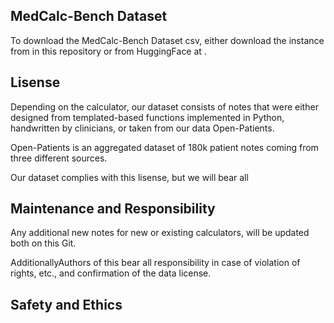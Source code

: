 ## MedCalc-Bench Dataset

To download the MedCalc-Bench Dataset csv, either download the instance from in this repository or from HuggingFace at .

## Lisense 

Depending on the calculator, our dataset consists of notes that were either designed from templated-based functions implemented in Python, handwritten by clinicians, or taken from our data Open-Patients. 


Open-Patients is an aggregated dataset of 180k patient notes coming from three different sources. 

Our dataset complies with this lisense, but we will bear all 

## Maintenance and Responsibility 

Any additional new notes for new or existing calculators, will be updated both on this Git. 

AdditionallyAuthors of this bear all responsibility in case of violation of rights, etc., and confirmation of the data license.


## Safety and Ethics 